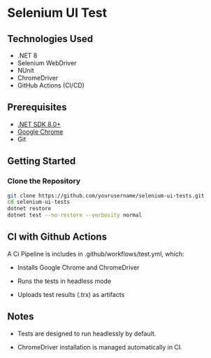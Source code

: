# Selenium UI Test 

## Technologies Used
- .NET 8
- Selenium WebDriver
- NUnit
- ChromeDriver
- GitHub Actions (CI/CD)

## Prerequisites
- [.NET SDK 8.0+](https://dotnet.microsoft.com/en-us/download)
- [Google Chrome](https://www.google.com/chrome/)
- Git

## Getting Started

### Clone the Repository
```bash
git clone https://github.com/yourusername/selenium-ui-tests.git
cd selenium-ui-tests
dotnet restore
dotnet test --no-restore --verbosity normal
```
## CI with Github Actions
A Ci Pipeline is includes in .github/workflows/test.yml, which:
- Installs Google Chrome and ChromeDriver

- Runs the tests in headless mode

- Uploads test results (.trx) as artifacts

## Notes
- Tests are designed to run headlessly by default.

- ChromeDriver installation is managed automatically in CI.